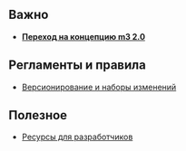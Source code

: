 <!-- 
.. title: Wiki
.. slug: index
.. date: 2014/03/14 14:33:16
.. tags: 
.. link: 
.. description: 
.. type: text
-->

Важно
-----

- **[Переход на концепцию m3 2.0](/posts/move-to-m3-20.html)**

Регламенты и правила
--------------------

- [Версионирование и наборы изменений](/stories/versioning.html)

Полезное
--------

- [Ресурсы для разработчиков](/stories/resources-for-developers.html)

